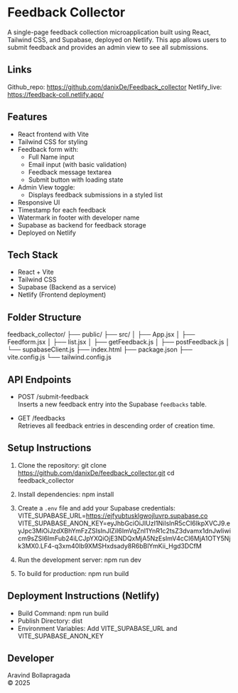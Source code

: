 # Feedback Collector

A single-page feedback collection microapplication built using React, Tailwind CSS, and Supabase, deployed on Netlify. This app allows users to submit feedback and provides an admin view to see all submissions.
## Links
  Github_repo: https://github.com/danixDe/Feedback_collector
  Netlify_live: https://feedback-coll.netlify.app/
## Features

- React frontend with Vite
- Tailwind CSS for styling
- Feedback form with:
  - Full Name input
  - Email input (with basic validation)
  - Feedback message textarea
  - Submit button with loading state
- Admin View toggle:
  - Displays feedback submissions in a styled list
- Responsive UI
- Timestamp for each feedback
- Watermark in footer with developer name
- Supabase as backend for feedback storage
- Deployed on Netlify

## Tech Stack

- React + Vite
- Tailwind CSS
- Supabase (Backend as a service)
- Netlify (Frontend deployment)

## Folder Structure

feedback_collector/
├── public/
├── src/
│   ├── App.jsx
│   ├── Feedform.jsx
│   ├── list.jsx
│   ├── getFeedback.js
│   ├── postFeedback.js
│   └── supabaseClient.js
├── index.html
├── package.json
├── vite.config.js
└── tailwind.config.js

## API Endpoints

- POST /submit-feedback  
  Inserts a new feedback entry into the Supabase `feedbacks` table.

- GET /feedbacks  
  Retrieves all feedback entries in descending order of creation time.

## Setup Instructions

1. Clone the repository:
   git clone https://github.com/danixDe/feedback_collector.git
   cd feedback_collector

2. Install dependencies:
   npm install

3. Create a `.env` file and add your Supabase credentials:
VITE_SUPABASE_URL=https://ejfyubtusklgwojluvrp.supabase.co
VITE_SUPABASE_ANON_KEY=eyJhbGciOiJIUzI1NiIsInR5cCI6IkpXVCJ9.eyJpc3MiOiJzdXBhYmFzZSIsInJlZiI6ImVqZnl1YnR1c2tsZ3dvamx1dnJwIiwicm9sZSI6ImFub24iLCJpYXQiOjE3NDQxMjA5NzEsImV4cCI6MjA1OTY5Njk3MX0.LF4-q3xm40Ib9XMSHxdsady8R6bBlYmKii_Hgd3DCfM
        

5. Run the development server:
   npm run dev

6. To build for production:
   npm run build

## Deployment Instructions (Netlify)

- Build Command: npm run build
- Publish Directory: dist
- Environment Variables: Add VITE_SUPABASE_URL and VITE_SUPABASE_ANON_KEY

## Developer

Aravind Bollapragada  
© 2025
